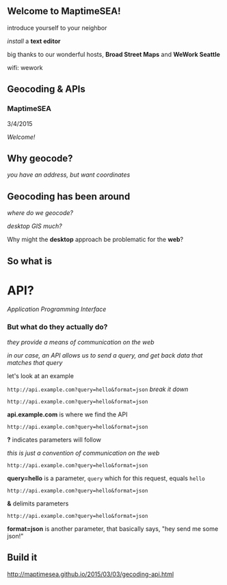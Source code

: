## Welcome to MaptimeSEA!

introduce yourself to your neighbor

*install* a **text editor**

big thanks to our wonderful hosts, **Broad Street Maps** and **WeWork Seattle**

wifi: wework



## Geocoding & APIs

### MaptimeSEA
3/4/2015

_Welcome!_<!-- .element: class="fragment" data-fragment-index="1" -->



## Why geocode?
_you have an address, but want coordinates_<!-- .element: class="fragment" data-fragment-index="1" -->



## Geocoding has been around
_where do we geocode?_ <!-- .element: class="fragment" data-fragment-index="0" -->

_desktop GIS much?_ <!-- .element: class="fragment" data-fragment-index="1" -->


Why might the **desktop** approach be problematic for the **web**?



## So what is
# API?
_Application Programming Interface_ <!-- .element: class="fragment" data-fragment-index="0" -->


### But what do they actually do?
_they provide a means of communication on the web_ <!-- .element: class="fragment" data-fragment-index="0" -->

_in our case, an API allows us to send a query, and get back data that matches that query_ <!-- .element: class="fragment" data-fragment-index="1" -->


let's look at an example



`http://api.example.com?query=hello&format=json`
_break it down_ <!-- .element: class="fragment" data-fragment-index="0" -->


`http://api.example.com?query=hello&format=json`

**api.example.com** is where we find the API


`http://api.example.com?query=hello&format=json`

**?** indicates parameters will follow

_this is just a convention of communication on the web_ <!-- .element: class="fragment" data-fragment-index="0" -->


`http://api.example.com?query=hello&format=json`

**query=hello** is a parameter, `query` which for this request, equals `hello`


`http://api.example.com?query=hello&format=json`

**&** delimits parameters


`http://api.example.com?query=hello&format=json`

**format=json** is another parameter, that basically says, "hey send me some json!"



## Build it

http://maptimesea.github.io/2015/03/03/gecoding-api.html
